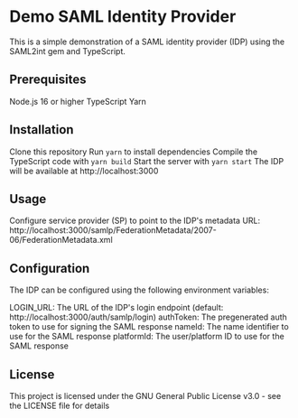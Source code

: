 # Demo SAML Identity Provider
This is a simple demonstration of a SAML identity provider (IDP) using the SAML2int gem and TypeScript.

## Prerequisites
Node.js 16 or higher
TypeScript
Yarn

## Installation
Clone this repository
Run `yarn` to install dependencies
Compile the TypeScript code with `yarn build`
Start the server with `yarn start`
The IDP will be available at http://localhost:3000

## Usage
Configure service provider (SP) to point to the IDP's metadata URL: http://localhost:3000/samlp/FederationMetadata/2007-06/FederationMetadata.xml

## Configuration
The IDP can be configured using the following environment variables:

LOGIN_URL: The URL of the IDP's login endpoint (default: http://localhost:3000/auth/samlp/login)
authToken: The pregenerated auth token to use for signing the SAML response
nameId: The name identifier to use for the SAML response
platformId: The user/platform ID to use for the SAML response

## License
This project is licensed under the GNU General Public License v3.0 - see the LICENSE file for details
